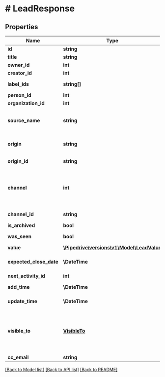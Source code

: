 # # LeadResponse

## Properties

Name | Type | Description | Notes
------------ | ------------- | ------------- | -------------
**id** | **string** | The unique ID of the lead in the UUID format |
**title** | **string** | The title of the lead |
**owner_id** | **int** | The ID of the user who owns the lead |
**creator_id** | **int** | The ID of the user who created the lead |
**label_ids** | **string[]** | The IDs of the lead labels which are associated with the lead |
**person_id** | **int** | The ID of a person which this lead is linked to |
**organization_id** | **int** | The ID of an organization which this lead is linked to |
**source_name** | **string** | Defines where the lead comes from. Will be &#x60;API&#x60; if the lead was created through the Public API and will be &#x60;Manually created&#x60; if the lead was created manually through the UI. |
**origin** | **string** | The way this Lead was created. &#x60;origin&#x60; field is set by Pipedrive when Lead is created and cannot be changed. |
**origin_id** | **string** | The optional ID to further distinguish the origin of the lead - e.g. Which API integration created this Lead. |
**channel** | **int** | The ID of your Marketing channel this Lead was created from. Recognized Marketing channels can be configured in your &lt;a href&#x3D;\&quot;https://app.pipedrive.com/settings/fields\&quot; target&#x3D;\&quot;_blank\&quot; rel&#x3D;\&quot;noopener noreferrer\&quot;&gt;Company settings&lt;/a&gt;. |
**channel_id** | **string** | The optional ID to further distinguish the Marketing channel. |
**is_archived** | **bool** | A flag indicating whether the lead is archived or not |
**was_seen** | **bool** | A flag indicating whether the lead was seen by someone in the Pipedrive UI |
**value** | [**\Pipedrive\versions\v1\Model\LeadValue**](LeadValue.md) |  |
**expected_close_date** | **\DateTime** | The date of when the deal which will be created from the lead is expected to be closed. In ISO 8601 format: YYYY-MM-DD. |
**next_activity_id** | **int** | The ID of the next activity associated with the lead |
**add_time** | **\DateTime** | The date and time of when the lead was created. In ISO 8601 format: YYYY-MM-DDTHH:MM:SSZ. |
**update_time** | **\DateTime** | The date and time of when the lead was last updated. In ISO 8601 format: YYYY-MM-DDTHH:MM:SSZ. |
**visible_to** | [**VisibleTo**](VisibleTo.md) | The visibility of the lead. If omitted, the visibility will be set to the default visibility setting of this item type for the authorized user.&lt;table&gt;&lt;tr&gt;&lt;th&gt;Value&lt;/th&gt;&lt;th&gt;Description&lt;/th&gt;&lt;/tr&gt;&lt;tr&gt;&lt;td&gt;&#x60;1&#x60;&lt;/td&gt;&lt;td&gt;Owner &amp;amp; followers (private)&lt;/td&gt;&lt;/tr&gt;&lt;tr&gt;&lt;td&gt;&#x60;3&#x60;&lt;/td&gt;&lt;td&gt;Entire company (shared)&lt;/td&gt;&lt;/tr&gt;&lt;/table&gt; |
**cc_email** | **string** | The BCC email of the lead |

[[Back to Model list]](../../README.md#models) [[Back to API list]](../../README.md#endpoints) [[Back to README]](../../README.md)
